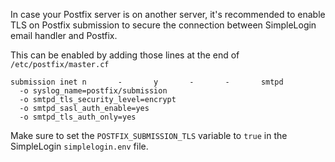 In case your Postfix server is on another server, it's recommended to enable TLS on Postfix submission to 
secure the connection between SimpleLogin email handler and Postfix.

This can be enabled by adding those lines at the end of `/etc/postfix/master.cf`

```
submission inet n       -       y       -       -       smtpd
  -o syslog_name=postfix/submission
  -o smtpd_tls_security_level=encrypt
  -o smtpd_sasl_auth_enable=yes
  -o smtpd_tls_auth_only=yes
```

Make sure to set the `POSTFIX_SUBMISSION_TLS` variable to `true` in the SimpleLogin `simplelogin.env` file. 

